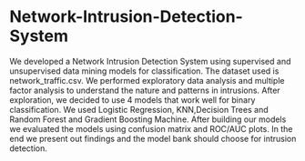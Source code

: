 # Network-Intrusion-Detection-System
We developed a Network Intrusion Detection System using supervised and unsupervised data mining models for classification. The dataset used is network_traffic.csv. We performed exploratory data analysis and multiple factor analysis to understand the nature and patterns in intrusions. After exploration, we decided to use 4 models that work well for binary classification. We used Logistic Regression, KNN,Decision Trees and Random Forest and Gradient Boosting Machine. After building our models we evaluated the models using confusion matrix and ROC/AUC plots. In the end we present out findings and the model bank should choose for intrusion detection.
